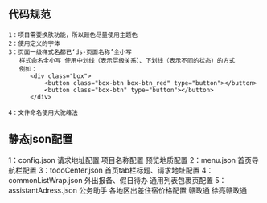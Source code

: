 ## 代码规范
  ```
1：项目需要换肤功能，所以颜色尽量使用主题色
2：使用定义的字体
3：页面一级样式名都已‘ds-页面名称’全小写
     样式命名全小写 使用中划线（表示层级关系）、下划线（表示不同的状态）的方式
     例如：
        <div class="box">
            <button class="box-btn box-btn_red" type="button"></button>
            <button class="box-btn" type="button"></button>
        </div>

4：文件命名使用大驼峰法
  ```
## 静态json配置
1：config.json 请求地址配置 项目名称配置 预览地质配置
2：menu.json   首页导航栏配置
3：todoCenter.json  首页tab栏标题、请求地址配置
4：commonListWrap.json  外出报备、假日待办 通用列表包裹页配置
5：assistantAdress.json 公务助手 各地区出差住宿价格配置
赣政通
徐亮赣政通